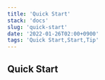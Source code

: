 ```yaml
---
title: 'Quick Start'
stack: 'docs'
slug: 'quick-start'
date: '2022-01-26T02:00+0900'
tags: 'Quick Start,Start,Tip'
---
```


## Quick Start
